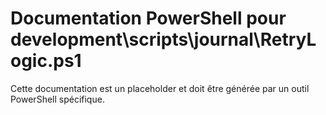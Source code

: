 # Documentation PowerShell pour development\scripts\journal\RetryLogic.ps1

Cette documentation est un placeholder et doit être générée par un outil PowerShell spécifique.
